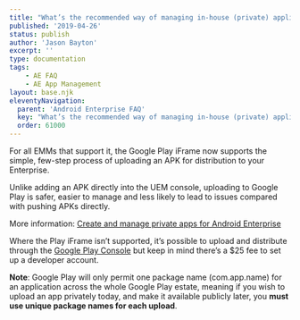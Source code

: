 ```yaml
---
title: "What’s the recommended way of managing in-house (private) applications?"
published: '2019-04-26'
status: publish
author: 'Jason Bayton'
excerpt: ''
type: documentation
tags: 
    - AE FAQ
    - AE App Management
layout: base.njk
eleventyNavigation:
  parent: 'Android Enterprise FAQ'
  key: "What’s the recommended way of managing in-house (private) applications?"
  order: 61000
--- 
```

For all EMMs that support it, the Google Play iFrame now supports the simple, few-step process of uploading an APK for distribution to your Enterprise.

Unlike adding an APK directly into the UEM console, uploading to Google Play is safer, easier to manage and less likely to lead to issues compared with pushing APKs directly.

More information: [Create and manage private apps for Android Enterprise](/android/create-and-manage-private-apps-for-android-enterprise/)

Where the Play iFrame isn’t supported, it’s possible to upload and distribute through the [Google Play Console](https://play.google.com/apps/publish/) but keep in mind there’s a $25 fee to set up a developer account.

**Note**: Google Play will only permit one package name (com.app.name) for an application across the whole Google Play estate, meaning if you wish to upload an app privately today, and make it available publicly later, you **must use unique package names for each upload**.

